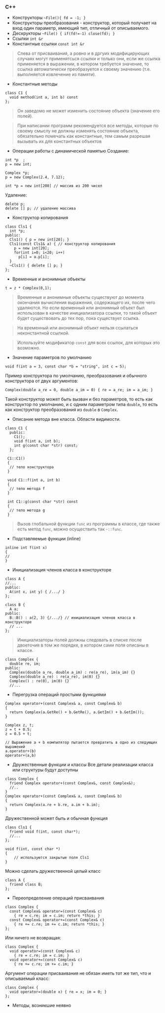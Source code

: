 ### C++
* Конструкторы
`~File(){ fd = -1; }`
* Конструкторы преобразования - конструктор, который получает на вход один параметр, имеющий тип, отличный от описываемого.
* Дескрукторы
`~File() { if(fd!=-1) close(fd); }`
* Ссылки
`int &r`
* Константные ссылки
`const int &r`

> Слева от присваивания, а ровно и в дргуих модифицирующих случаях могут применятсься ссылки и только они, если же ссылка применяется в выражении, в котором требуется значение, то ссылка автоматически преобразуется к своему значению (т.е. выполняется извлечение из памяти).

* Константные методы
```
class C1 {
  void method(int a, int b) const
};
```
> Он заведомо не может изменить состояние объекта (значение его полей).

> При написании программ рекомендуется все методы, которые по своему смыслу не должны изменять состояние объекта, обязательно помечать как константные, тем самым разрешая вызывать их для константных объектов

* Операции работы с динамической памятью
Создание:
```
int *p  ;
p = new int;

Complex *p;
p = new Complex(2.4, 7.12);

int *p = new int[200] // массив из 200 чисел
```
Удаление:
```
delete p;
delete [] p; // удаление массива
```
* Конструктор копирования
```
class Cls1 {
  int *p;
public:  
  Cls1() { p = new int[20]; }
  Cls1(const Cls1& a) { // конструктор копирования
    p = new int[20];
    for(int i=0; i<20; i++)
      p[i] = a.p[i];
  }
  ~Cls1() { delete [] p; }
};
```
* Временные и анонимные объекты
```
t = z * Complex(0,1);
```
> Временные и анонимные объекты существуют до момента окончания вычисления выражения, содержащего их, после чего удаляются. Но если временный или анонимный объект был использован в качестве инициализатора ссылки, то такой объект будет существовать до тех пор, пока существует ссылка.

> На временный или анонимный объект нельзя ссылаться неконстантной ссылкой.

> Используйте модификатор `const` для всех ссылок, для которых это возможно.

* Значение параметров по умолчанию
```
void f(int a = 3, const char *b = "string", int c = 5);
```
Пример конструктора по умолчанию, преобразования и обычного конструктора от двух аргументов:
```
Complex(double a_re = 0, double a_im = 0) { re = a_re; im = a_im; } 
```
Такой конструктор может быть вызван и без параметров, то есть как конструктор по умолчанию, и с одним параметром типа `double`, то есть как конструктор преобразования из `double` в `Complex`.

* Описание метода вне класса. Области видимости.

```
class C1 {
  public:
    C1();
    void f(int a, int b);
    int g(const char *str) const;
  };
 
 C1::C1()
 {
  // тело конструктора 
 }
 
 void C1::f(int a, int b)
 {
  // тело метода f
 }
 
 int C1::g(const char *str) const
 {
  // тело метода g
 }
```

> Вызов глобальной функции `func` из программы в классе, где также есть метод `func`, можно осуществить так -`::func`.


* Подставляемые функции (inline)
```
inline int f(int x)
{
//
}
```

* Инициализация членов класса в конструкторе 
```
class A {
//...
public:
  A(int x, int y) { /.../ }
};

class B {
  A a;
public:
  B::B() : a(2, 3) {/.../} // инициализация членов класса в конструкторе
  // ...
};
```
> Инициализаторы полей должны следовать в списке после двоеточия в том же порядке, в котором сами поля описаны в классе.

```
class Complex {
  double re, im;
public:
  Complex(double a_re, double a_im) : re(a_re), im(a_im) {}
  Complex(double a_re) : re(a_re), im(0) {}
  Complex() : re(0), im(0) {}
  //...
```

* Перегрузка операций простыми функциями
```
Complex operator+(const Complex& a, const Complex& b)
{
  return Complex(a.GetRe() + b.GetRe(), a.GetIm() + b.GetIm());
}

Complex z, t;
z = t + 0.5;
z = 0.5 + t;

// Выражение a + b компилятор пытается превратить в одно из следующих выражений
a.operator+(b)
operator+(a,b)
```
* Дружественные функции и классы
Все детали реализации класса или структуры будут доступны 
```
class Complex {
  friend Complex operator+(const Complex&, const Complex&);
  //..
}
Complex operator+(const Complex& a, const Complex& b)
{
  return Complex(a.re + b.re, a.im + b.im);
}
```
Дружественной может быть и обычная функция
```
class Cls1 {
  friend void f(int, const char*);
  //...
};

void f(int, const char *)
{
    // используются закрытые поля Cls1
}
```
Можно сделать дружественной целый класс 
```
class A {
  friend class B;
};
```

* Переопределение операций присваивания
```
class Complex {
  const Complex& operator=(const Complex& c)
    { re = c.re; im = c.im; return *this; }
  const Complex& operator+=(const Complex& c)
    { re += c.re; im += c.im; return *this; }
};
```
Или ничего не возвращая:
```
class Complex {
  void operator=(const Complex& c)
    { re = c.re; im = c.im; }
  void operator+=(const Complex& c)
    { re += c.re; im += c.im; }
```
Аргумент операции присваивания не обязан иметь тот же тип, что и описываемый класс:
```
class Complex {
  void operator=(double x) { re = x; im = 0; }
};
```

* Методы, возникшие неявно



